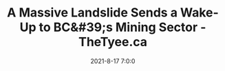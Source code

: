 ---
"title": "A Massive Landslide Sends a Wake-Up to BC&amp;#39;s Mining Sector - TheTyee.ca"
"date": "2021-8-17 7:0:0"
"feed_name": "GOOGLENEWSMINING"
"feed_website": "https://news.google.com/search?q=mining%2Bincident&hl=en-US&gl=US&ceid=US:en"
"feed_rss": "https://news.google.com/rss/search?q=mining%2Bincident&hl=en-US&gl=US&ceid=US:en"
"link": "https://thetyee.ca/News/2021/08/17/Massive-BC-Landslide-Sends-Wake-Up-Mining-Sector/"
"file": "_posts/2021-1-1-39ad73de28fbe38f777ec060238b6f33ef22d1cc.md"
"accident": "0"
"drilling": "0"
---